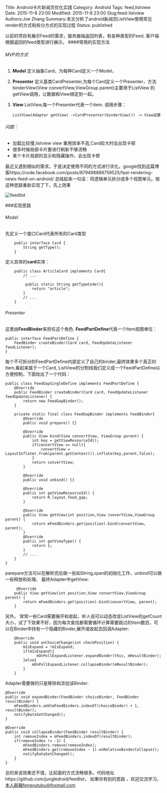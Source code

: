 Title: Android卡片新闻页优化实践
Category: Android
Tags: feed,listview
Date: 2015-11-8 23:00
Modified: 2015-11-8 23:00
Slug:feed-listview
Authors:Joe Zhang
Summary:本文分析了android新闻页ListView使用常见render的方式和拆分方式的实现过程
Status: published

以前的项目有展示Feed的需求，服务器端返回列表，有各种类型的Feed, 客户端根据返回的feed类型进行展示。
####常用的实现方法
###### MVP的方式
1. **Model**
   定义抽象Card，为每种Card定义一个Model，
2. **Presenter**
    定义基类CardPresenter,为每个Card定义一个Presenter，方法binderView(View convertView,ViewGroup parent)主要用于ListView 的getView调用，让数据和View绑定到一起。
3. **View**
   ListView,每一个Presenter代表一个item.
调用步骤：

    `ListView(Adapter getView)
    ->CardPresenter(binderView())
    -> View设置`

###### 问题：
- 加载比较慢,listview view 重用效率不高,Card较大时会出现卡顿
- 很多时候局部卡片要进行刷新不够流畅
- 某个卡片局部的显示和隐藏操作，会出现卡顿

最近又遇到相似的需求，于是决定使用不同的方式进行优化。google找到这篇博客https://code.facebook.com/posts/879498888759525/fast-rendering-news-feed-on-android/ 总结起来一句话：将逻辑单元拆分成多个视图单元。按这种思路重新实现了下，先上效果

![feedlist](http://7xo8z5.com1.z0.glb.clouddn.com/feedlist.gif)


###实现思路

###### Model
先定义一个接口Card代表所有的Card类型

        public interface Card {
            String getType();
        }
定义具体的**card**实体：

        public class ArticleCard implements Card{
            // ...

             public static String getTypeCode(){
                return "article";
            }
            // ...
        }

###### Presenter
这里由**FeedBinder**来担任这个角色.
**FeedPartDefine**代表一个Item视图单位：

    public interface FeedPartDefine {
        FeedBinder createBinder(Card card, FeedUpdateListener feedListener);
    }
每个不可拆分的FeedPartDefine内部定义了自己的binder,最终效果多个真正的Item,看起来属于一个Card, ListView的分割线我们定义成一个FeedPartDefine以方便控制，下面给出了一个代码：

    public class FeedGapSingleDefine implements FeedPartDefine {
        @Override
        public FeedBinder createBinder(Card card, FeedUpdateListener feedUpdateListener) {
            return new FeedGapBinder();
        }

        private static final class FeedGapBinder implements FeedBinder{
            @Override
            public void prepare() {}

            @Override
            public View bind(View convertView, ViewGroup parent) {
                int key = getViewResourceId();
                if(convertView == null){
                    convertView = LayoutInflater.from(parent.getContext()).inflate(key,parent,false);
                }
                return convertView;
            }

            @Override
            public void unbind() {}

            @Override
            public int getViewResourceId() {
                return R.layout.feed_gap;
            }
            
            @Override
            public View getView(int position,View convertView,ViewGroup parent) {
                return mFeedBinders.get(position).bind(convertView, parent);
            }
            @Override
            public int getViewType() {
                return 1;
            }
            // ...
        }
    }

parepare方法可以在解析完后做一些如String,span的初始化工作，unbind可以做一些释放和处理。
最终Adapter中getView:

         @Override
        public View getView(int position,View convertView,ViewGroup parent) {
            return mFeedBinders.get(position).bind(convertView, parent);
        }

另外， 常常一些Card需要展开和收起，听人说可以动态改变ListView的getCount大小，试了下效果不好，因为每次查找都需要循环计算需要跳过的Item数目，可以在Binder中持有一个隐藏的Binder,展开或收起去回调Adapter:

        @Override
        public void onChoiceChange(int checkPosition) {
            mIsExpand = !mIsExpand;
            if(mIsExpand){
                  mOnPollExpandListener.expandBinder(this, mResultBinder);
            }else{
                mOnPollExpandListener.collapseBinder(mResultBinder);
            }
        }

Adapter需要做的只是移除和添加该Binder:

    @Override
    public void expandBinder(FeedBinder choiceBinder, FeedBinder resultBinder) {
        mFeedBinders.add(mFeedBinders.indexOf(choiceBinder) + 1, resultBinder);
        notifyDataSetChanged();
    }

    @Override
    public void collapseBinder(FeedBinder resultBinder) {
        int removeIndex = mFeedBinders.indexOf(resultBinder);
        if(removeIndex != -1) {
            mFeedBinders.remove(removeIndex);
            mFeedBinders.get(removeIndex - 1).onRelativeBinderCollapse();
            notifyDataSetChanged();
        }
    }

总的来说效果还不错，比前面的方式流畅很多。代码地址https://github.com/jungledroid/feedlist， 如果你有别的思路  ，欢迎交流学习，本人邮箱fengyutubu@foxmail.com
